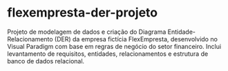 # flexempresta-der-projeto
Projeto de modelagem de dados e criação do Diagrama Entidade-Relacionamento (DER) da empresa fictícia FlexEmpresta, desenvolvido no Visual Paradigm com base em regras de negócio do setor financeiro. Inclui levantamento de requisitos, entidades, relacionamentos e estrutura de banco de dados relacional.
